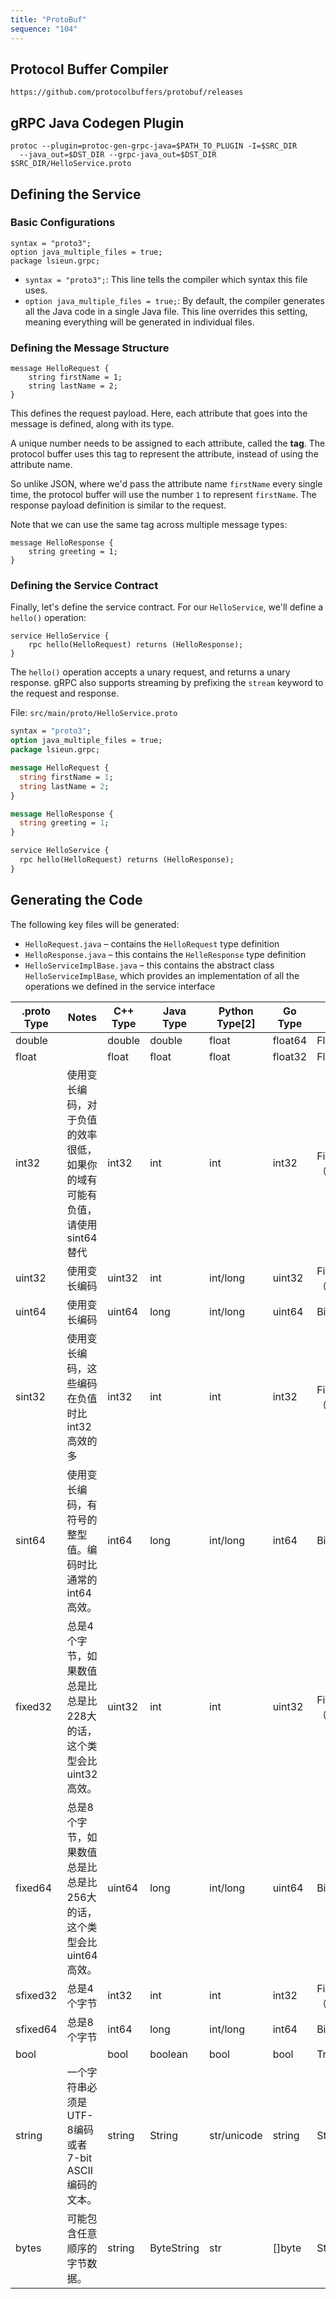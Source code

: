 ```yaml
---
title: "ProtoBuf"
sequence: "104"
---
```


## Protocol Buffer Compiler

```text
https://github.com/protocolbuffers/protobuf/releases
```

## gRPC Java Codegen Plugin

```text
protoc --plugin=protoc-gen-grpc-java=$PATH_TO_PLUGIN -I=$SRC_DIR 
  --java_out=$DST_DIR --grpc-java_out=$DST_DIR $SRC_DIR/HelloService.proto
```

## Defining the Service

### Basic Configurations

```text
syntax = "proto3";
option java_multiple_files = true;
package lsieun.grpc;
```

- `syntax = "proto3";`: This line tells the compiler which syntax this file uses.
- `option java_multiple_files = true;`: By default, the compiler generates all the Java code in a single Java file.
  This line overrides this setting, meaning everything will be generated in individual files. 

### Defining the Message Structure

```text
message HelloRequest {
    string firstName = 1;
    string lastName = 2;
}
```

This defines the request payload. Here, each attribute that goes into the message is defined, along with its type.

A unique number needs to be assigned to each attribute, called the **tag**.
The protocol buffer uses this tag to represent the attribute, instead of using the attribute name.

So unlike JSON, where we'd pass the attribute name `firstName` every single time,
the protocol buffer will use the number `1` to represent `firstName`.
The response payload definition is similar to the request.

Note that we can use the same tag across multiple message types:

```text
message HelloResponse {
    string greeting = 1;
}
```

### Defining the Service Contract

Finally, let's define the service contract. For our `HelloService`, we'll define a `hello()` operation:

```text
service HelloService {
    rpc hello(HelloRequest) returns (HelloResponse);
}
```

The `hello()` operation accepts a unary request, and returns a unary response.
gRPC also supports streaming by prefixing the `stream` keyword to the request and response.

File: `src/main/proto/HelloService.proto`

```protobuf
syntax = "proto3";
option java_multiple_files = true;
package lsieun.grpc;

message HelloRequest {
  string firstName = 1;
  string lastName = 2;
}

message HelloResponse {
  string greeting = 1;
}

service HelloService {
  rpc hello(HelloRequest) returns (HelloResponse);
}
```

## Generating the Code

The following key files will be generated:

- `HelloRequest.java` – contains the `HelloRequest` type definition
- `HelloResponse.java` – this contains the `HelleResponse` type definition
- `HelloServiceImplBase.java` – this contains the abstract class `HelloServiceImplBase`,
  which provides an implementation of all the operations we defined in the service interface


<table>
    <thead>
        <tr>
            <th>.proto Type</th>
            <th>Notes</th>
            <th>C++ Type</th>
            <th>Java Type</th>
            <th>Python Type[2]</th>
            <th>Go Type</th>
            <th>Ruby Type</th>
            <th>C# Type</th>
            <th>PHP Type</th>
        </tr>
    </thead>
    <tbody>
        <tr>
            <td>double</td>
            <td></td>
            <td>double</td>
            <td>double</td>
            <td>float</td>
            <td>float64</td>
            <td>Float</td>
            <td>double</td>
            <td>float</td>
        </tr>
        <tr>
            <td>float</td>
            <td></td>
            <td>float</td>
            <td>float</td>
            <td>float</td>
            <td>float32</td>
            <td>Float</td>
            <td>float</td>
            <td>float</td>
        </tr>
        <tr>
            <td>int32</td>
            <td>使用变长编码，对于负值的效率很低，如果你的域有可能有负值，请使用sint64替代</td>
            <td>int32</td>
            <td>int</td>
            <td>int</td>
            <td>int32</td>
            <td>Fixnum 或者 Bignum（根据需要）</td>
            <td>int</td>
            <td>integer</td>
        </tr>
        <tr>
            <td>uint32</td>
            <td>使用变长编码</td>
            <td>uint32</td>
            <td>int</td>
            <td>int/long</td>
            <td>uint32</td>
            <td>Fixnum 或者 Bignum（根据需要）</td>
            <td>uint</td>
            <td>integer</td>
        </tr>
        <tr>
            <td>uint64</td>
            <td>使用变长编码</td>
            <td>uint64</td>
            <td>long</td>
            <td>int/long</td>
            <td>uint64</td>
            <td>Bignum</td>
            <td>ulong</td>
            <td>integer/string</td>
        </tr>
        <tr>
            <td>sint32</td>
            <td>使用变长编码，这些编码在负值时比int32高效的多</td>
            <td>int32</td>
            <td>int</td>
            <td>int</td>
            <td>int32</td>
            <td>Fixnum 或者 Bignum（根据需要）</td>
            <td>int</td>
            <td>integer</td>
        </tr>
        <tr>
            <td>sint64</td>
            <td>使用变长编码，有符号的整型值。编码时比通常的int64高效。</td>
            <td>int64</td>
            <td>long</td>
            <td>int/long</td>
            <td>int64</td>
            <td>Bignum</td>
            <td>long</td>
            <td>integer/string</td>
        </tr>
        <tr>
            <td>fixed32</td>
            <td>总是4个字节，如果数值总是比总是比228大的话，这个类型会比uint32高效。</td>
            <td>uint32</td>
            <td>int</td>
            <td>int</td>
            <td>uint32</td>
            <td>Fixnum 或者 Bignum（根据需要）</td>
            <td>uint</td>
            <td>integer</td>
        </tr>
        <tr>
            <td>fixed64</td>
            <td>总是8个字节，如果数值总是比总是比256大的话，这个类型会比uint64高效。</td>
            <td>uint64</td>
            <td>long</td>
            <td>int/long</td>
            <td>uint64</td>
            <td>Bignum</td>
            <td>ulong</td>
            <td>integer/string</td>
        </tr>
        <tr>
            <td>sfixed32</td>
            <td>总是4个字节</td>
            <td>int32</td>
            <td>int</td>
            <td>int</td>
            <td>int32</td>
            <td>Fixnum 或者 Bignum（根据需要）</td>
            <td>int</td>
            <td>integer</td>
        </tr>
        <tr>
            <td>sfixed64</td>
            <td>总是8个字节</td>
            <td>int64</td>
            <td>long</td>
            <td>int/long</td>
            <td>int64</td>
            <td>Bignum</td>
            <td>long</td>
            <td>integer/string</td>
        </tr>
        <tr>
            <td>bool</td>
            <td></td>
            <td>bool</td>
            <td>boolean</td>
            <td>bool</td>
            <td>bool</td>
            <td>TrueClass/FalseClass</td>
            <td>bool</td>
            <td>boolean</td>
        </tr>
        <tr>
            <td>string</td>
            <td>一个字符串必须是UTF-8编码或者7-bit ASCII编码的文本。</td>
            <td>string</td>
            <td>String</td>
            <td>str/unicode</td>
            <td>string</td>
            <td>String (UTF-8)</td>
            <td>string</td>
            <td>string</td>
        </tr>
        <tr>
            <td>bytes</td>
            <td>可能包含任意顺序的字节数据。</td>
            <td>string</td>
            <td>ByteString</td>
            <td>str</td>
            <td>[]byte</td>
            <td>String (ASCII-8BIT)</td>
            <td>ByteString</td>
            <td>string</td>
        </tr>
    </tbody>
</table>


